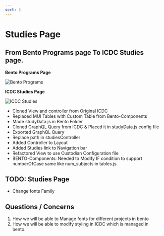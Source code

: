 ```yaml
---
sort: 3
---
```


# Studies Page
## From Bento Programs page To ICDC Studies page.

**Bento Programs Page**

![Bento Programs](../assets/bento_programs.png=600*410)
 
**ICDC  Studies Page** 

![ICDC Studies](../assets/icdc_studies.png=600*410)  


- Cloned View and controller from Original ICDC 
- Replaced MUI Tables with Custom Table from Bento-Components 
- Made studyData.js in Bento Folder 
- Cloned GraphQL Query from ICDC & Placed it in studyData.js config file 
- Exported GraphQL Query
- Replace path in studiesController
- Added Controller to Layout 
- Added Studies link to Navigation bar 
- Refactored View to use Custodian Configuration file 
- BENTO-Components: Needed to Modify IF condition to support numberOfCase same like num_subjects in tables.js. 


## TODO: Studies Page
- Change fonts Family 

## Questions / Concerns 
1. How we will be able to Manage fonts for different projects in bento 
2. How we will be able to modify styling in ICDC which is managed in bento. 
